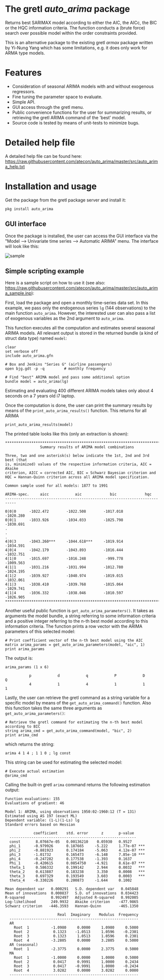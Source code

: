 # The gretl *auto_arima* package

Returns best SARIMAX model according to either the AIC, the AICc, the BIC or the HQC information criteria. The function conducts a (brute force) search over possible model within the order constraints provided.

This is an alternative package to the existing gretl *armax* package written by Yi-Nung Yang which has some limitations, e.g. it does only work for ARMA type models.

# Features
- Consideration of seasonal ARIMA models with and without exogenous regressors.
- Fine tuning the parameter space to evaluate.
- Simple API.
- GUI access through the gretl menu.
- Public convenience functions for the user for summarizing results, or retrieving the gretl ARIMA command of the 'best' model.
- Source code is tested by means of unit-tests to minimize bugs.

# Detailed help file
A detailed help file can be found here: https://raw.githubusercontent.com/atecon/auto_arima/master/src/auto_arima_help.txt

# Installation and usage
Get the package from the gretl package server and install it:
```
pkg install auto_arima
```
## GUI interface
Once the package is installed, the user can access the GUI interface via the "Model --> Univariate time series --> Automatic ARIMA" menu. The interface will look like this:

![sample](https://github.com/atecon/auto_arima/raw/master/gui.png)


## Simple scripting example
Here is a sample script on how to use it (see also: https://raw.githubusercontent.com/atecon/auto_arima/master/src/auto_arima_sample.inp):

First, load the package and open a monthly time-series data set. In this example, we pass only the endogenous series ```lg``` (144 observations) to the main function ```auto_arima```. However, the interested user can also pass a list of exogenous variables as the 2nd argument to ```auto_arima```.

This function executes all the computation and estimates several seasonal ARIMA models. All relevant output is stored in the returned bundle (a kind of struct data type) named ```model```:
```
clear
set verbose off
include auto_arima.gfn

# Box and Jenkins "Series G" (airline passengers)
open bjg.gdt -p -q         # monthly frequency

# Find "best" ARIMA model and pass some additional option
bundle model = auto_arima(lg)
```
Estimating and evaluating 400 different ARIMA models takes only about 4 seconds on a 7 years old i7 laptop.

Once the computation is done, the user can print the summary results by means of the ```print_auto_arima_results()``` function. This returns for all ARIMA
```
print_auto_arima_results(model)
```
The printed table looks like this (only an extraction is shown):
```
***************************************************************************
                Summary results of ARIMA model combinations

Three, two and one asterisk(s) below indicate the 1st, 2nd and 3rd best (that
is, minimized) values of the respective information criteria, AIC = Akaike
criterion, AICC = corrected AIC, BIC = Schwarz Bayesian criterion and
HQC = Hannan-Quinn criterion across all ARIMA model specification.

Common sample used for all models: 1877 to 1991

ARIMA-spec.     aicc            aic             bic             hqc
---------------------------------------------------------------------------

0|0|0      -1022.472        -1022.508        -1017.018        -1020.280
0|0|1      -1033.926        -1034.033        -1025.798        -1030.691
.
.
.
4|0|3      -1043.260***     -1044.618***     -1019.914        -1034.591
4|0|4      -1042.179        -1043.893        -1016.444        -1032.751
4|1|0      -1015.697        -1016.248         -999.778        -1009.563
4|1|1      -1031.216        -1031.994        -1012.780        -1024.195
4|1|2      -1039.927        -1040.974        -1019.015        -1032.061
4|1|3      -1038.410        -1039.768        -1015.064        -1029.741
4|1|4      -1036.332        -1038.046        -1010.597        -1026.905
***************************************************************************
```

Another useful public function is ```get_auto_arima_parameters()```. It takes as arguments the model bundle, a string referring to some information criteria and a positive integer referring to the n-th best model according to this information criteria. The function prints a row vector with the ARIMA parameters of this selected model:

```
# Print coefficient vector of the n-th best model using the AIC
matrix arima_params = get_auto_arima_parameters(model, "aic", 1)
print arima_params
```
The output is:
```
arima_params (1 x 6)

           p            d            q            P            D            Q
           4            1            4            1            1            1
```

Lastly, the user can retrieve the gretl command as a string variable for a specific model by means of the ```get_auto_arima_command()``` function. Also this function takes the same three arguments as ```get_auto_arima_parameters()```:
```
# Retrieve the gretl command for estimating the n-th best model according to BIC
string arima_cmd = get_auto_arima_command(model, "bic", 2)
print arima_cmd
```
which returns the string:
```
arima 4 1 4 ; 1 1 0 ; lg const
```

This string can be used for estimating the selected model:
```
# Execute actual estimation
@arima_cmd
```
Calling the built-in gretl ```arima``` command returns the following estimation output:
```
Function evaluations: 155
Evaluations of gradient: 46

Model 1: ARIMA, using observations 1950:02-1960:12 (T = 131)
Estimated using AS 197 (exact ML)
Dependent variable: (1-L)(1-Ls) lg
Standard errors based on Hessian

             coefficient    std. error      z       p-value
  ----------------------------------------------------------
  const       8.07667e-05   0.00136210    0.05930   0.9527
  phi_1      -0.979926      0.187665     -5.222     1.77e-07 ***
  phi_2      -0.881923      0.174184     -5.063     4.12e-07 ***
  phi_3      -1.01732       0.165473     -6.148     7.85e-10 ***
  phi_4      -0.247282      0.177538     -1.393     0.1637
  Phi_1      -0.420615      0.0854750    -4.921     8.61e-07 ***
  theta_1     0.586332      0.199142      2.944     0.0032   ***
  theta_2     0.613887      0.183238      3.350     0.0008   ***
  theta_3     0.697329      0.193549      3.603     0.0003   ***
  theta_4    -0.330226      0.200873     -1.644     0.1002

Mean dependent var   0.000291   S.D. dependent var   0.045848
Mean of innovations  0.000837   S.D. of innovations  0.034423
R-squared            0.992497   Adjusted R-squared   0.992005
Log-likelihood       249.9932   Akaike criterion    -477.9865
Schwarz criterion   -446.3593   Hannan-Quinn        -465.1350

                        Real  Imaginary    Modulus  Frequency
  -----------------------------------------------------------
  AR
    Root  1          -1.0980     0.0000     1.0980     0.5000
    Root  2           0.1323    -1.0513     1.0596    -0.2301
    Root  3           0.1323     1.0513     1.0596     0.2301
    Root  4          -3.2805     0.0000     3.2805     0.5000
  AR (seasonal)
    Root  1          -2.3775     0.0000     2.3775     0.5000
  MA
    Root  1          -1.0000     0.0000     1.0000     0.5000
    Root  2           0.0417     0.9991     1.0000     0.2434
    Root  3           0.0417    -0.9991     1.0000    -0.2434
    Root  4           3.0282     0.0000     3.0282     0.0000
  -----------------------------------------------------------
```
